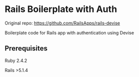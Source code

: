 # Rails Boilerplate with Auth

Original repo: https://github.com/RailsApps/rails-devise

Boilerplate code for Rails app with authentication using Devise

## Prerequisites
Ruby  2.4.2

Rails >5.1.4

